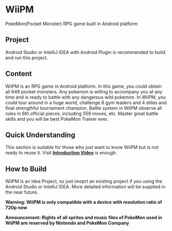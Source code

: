 # WiiPM
PokeMon(Pocket Monster) RPG game built in Android platform

## Project
Android Studio or IntelliJ IDEA with Android Plugin is recommended to build and run this project.

## Content
WiiPM is an RPG game in Android platform. In this game, you could obtain all 649 pocket monsters. Any pokemon is willing to accompany you at any time and is ready to battle with any dangerous wild pokemon. In WiiPM, you could tour around in a huge world, challenge 8 gym leaders and 4 elites and final strengthful tournament champion. Battle system in WiiPM observe all rules in 6th official pieces, including 559 moves, etc. Master great battle skills and you will be best PokeMon Trainer ever.

## Quick Understanding
This section is suitable for those who just want to know WiiPM but is not ready to reuse it. Visit __[Introduction Video](http://pan.baidu.com/s/1ntYVs2P)__ is enough.

## How to Build
WiiPM is an Idea Project, so just imoprt an existing project if you using the Android Studio or IntelliJ IDEA. More detailed information will be supplied in the near future.

__Warning: WiiPM is only compatible with a device with resolution ratio of 720p now__

__Announcement: Rights of all sprites and music files of PokeMon used in WiiPM are reserved by Nintendo and PokeMon Company__
